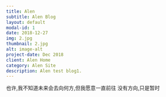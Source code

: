 ```yaml
---
title: Alen
subtitle: Alen Blog
layout: default
modal-id: 1
date: 2018-12-27
img: 2.jpg
thumbnail: 2.jpg
alt: image-alt
project-date: Dec 2018
client: Alen Home
category: Alen Site
description: Alen test blog1.
---
```



也许,我不知道未来会去向何方,但我愿意一直前往
没有方向,只是暂时
